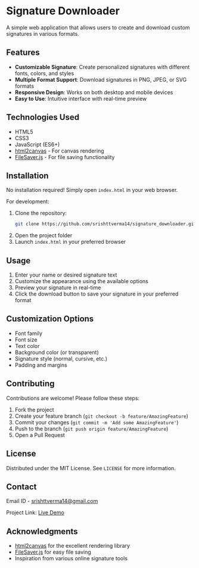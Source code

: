 # Signature Downloader

A simple web application that allows users to create and download custom signatures in various formats.

## Features

- **Customizable Signature**: Create personalized signatures with different fonts, colors, and styles
- **Multiple Format Support**: Download signatures in PNG, JPEG, or SVG formats
- **Responsive Design**: Works on both desktop and mobile devices
- **Easy to Use**: Intuitive interface with real-time preview

## Technologies Used

- HTML5
- CSS3
- JavaScript (ES6+)
- [html2canvas](https://html2canvas.hertzen.com/) - For canvas rendering
- [FileSaver.js](https://github.com/eligrey/FileSaver.js/) - For file saving functionality

## Installation

No installation required! Simply open `index.html` in your web browser.

For development:
1. Clone the repository:
   ```bash
   git clone https://github.com/srishttverma14/signature_downloader.git
   ```
2. Open the project folder
3. Launch `index.html` in your preferred browser

## Usage

1. Enter your name or desired signature text
2. Customize the appearance using the available options
3. Preview your signature in real-time
4. Click the download button to save your signature in your preferred format

## Customization Options

- Font family
- Font size
- Text color
- Background color (or transparent)
- Signature style (normal, cursive, etc.)
- Padding and margins

## Contributing

Contributions are welcome! Please follow these steps:
1. Fork the project
2. Create your feature branch (`git checkout -b feature/AmazingFeature`)
3. Commit your changes (`git commit -m 'Add some AmazingFeature'`)
4. Push to the branch (`git push origin feature/AmazingFeature`)
5. Open a Pull Request

## License

Distributed under the MIT License. See `LICENSE` for more information.

## Contact

Email ID - [srishttverma14@gmail.com](mailto:srishttverma14@gmail.com)

Project Link: [Live Demo](https://signatureapp-seven.vercel.app/)

## Acknowledgments

- [html2canvas](https://html2canvas.hertzen.com/) for the excellent rendering library
- [FileSaver.js](https://github.com/eligrey/FileSaver.js/) for easy file saving
- Inspiration from various online signature tools
